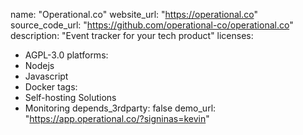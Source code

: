 name: "Operational.co"
website_url: "https://operational.co"
source_code_url: "https://github.com/operational-co/operational.co"
description: "Event tracker for your tech product"
licenses:
  - AGPL-3.0
platforms:
  - Nodejs
  - Javascript
  - Docker
tags:
  - Self-hosting Solutions
  - Monitoring
depends_3rdparty: false
demo_url: "https://app.operational.co/?signinas=kevin"
